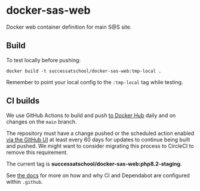 # docker-sas-web

Docker web container definition for main S@S site.

## Build

To test locally before pushing:

    docker build -t successatschool/docker-sas-web:tmp-local .

Remember to point your local config to the `:tmp-local` tag while testing.

## CI builds

We use GitHub Actions to build and push [to Docker Hub](https://cloud.docker.com/u/successatschool/repository/docker/successatschool/docker-sas-web/general)
daily and on changes on the `main` branch.

The repository must have a change pushed or the scheduled action enabled
[via the GitHub UI](https://github.com/successatschool/docker-sas-web/actions/workflows/build-and-push.yaml)
at least every 60 days for updates to continue being built and pushed. We might
want to consider migrating this process to CircleCI to remove this requirement.

The current tag is **successatschool/docker-sas-web:php8.2-staging**.

See [the docs](https://github.com/marketplace/actions/build-and-push-docker-images?version=v2.7.0)
for more on how and why CI and Dependabot are configured within `.github`.

